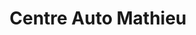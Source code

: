---
title: "Centre Auto Mathieu"
url: /colomiers/centre-auto-mathieu/
shop: réparation de voitures
---
